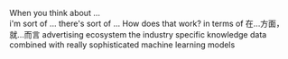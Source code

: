 When you think about ...  
i'm sort of ...
there's sort of ...
How does that work?
in terms of 在...方面，就...而言
advertising ecosystem
the industry specific knowledge data combined with really sophisticated machine learning models

